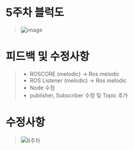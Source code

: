 # 5주차 블럭도
> ![image](https://user-images.githubusercontent.com/103561996/173182524-c59cf91b-dfe6-434e-a7fa-64b794040034.png)

# 피드백  및 수정사항
> - ROSCORE (melodic) ->  Ros melodic
> - ROS Listener (melodic) -> Ros melodic
> - Node 수정
> - publisher, Subscriber 수정 및 Topic 추가
 
# 수정사항
> ![6주차](https://user-images.githubusercontent.com/103561996/175229644-5ff042e1-4403-40a7-87c0-f9672468bdd0.PNG)

